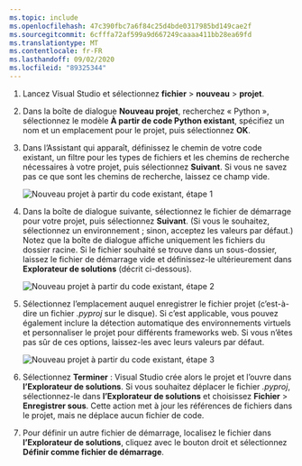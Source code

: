 ```yaml
---
ms.topic: include
ms.openlocfilehash: 47c390fbc7a6f84c25d4bde0317985bd149cae2f
ms.sourcegitcommit: 6cfffa72af599a9d667249caaaa411bb28ea69fd
ms.translationtype: MT
ms.contentlocale: fr-FR
ms.lasthandoff: 09/02/2020
ms.locfileid: "89325344"
---
```

1. Lancez Visual Studio et sélectionnez **fichier**  >  **nouveau**  >  **projet**.

1. Dans la boîte de dialogue **Nouveau projet**, recherchez « Python », sélectionnez le modèle **À partir de code Python existant**, spécifiez un nom et un emplacement pour le projet, puis sélectionnez **OK**.

1. Dans l’Assistant qui apparaît, définissez le chemin de votre code existant, un filtre pour les types de fichiers et les chemins de recherche nécessaires à votre projet, puis sélectionnez **Suivant**. Si vous ne savez pas ce que sont les chemins de recherche, laissez ce champ vide.

    ![Nouveau projet à partir du code existant, étape 1](../media/projects-from-existing-1.png)

1. Dans la boîte de dialogue suivante, sélectionnez le fichier de démarrage pour votre projet, puis sélectionnez **Suivant**. (Si vous le souhaitez, sélectionnez un environnement ; sinon, acceptez les valeurs par défaut.) Notez que la boîte de dialogue affiche uniquement les fichiers du dossier racine. Si le fichier souhaité se trouve dans un sous-dossier, laissez le fichier de démarrage vide et définissez-le ultérieurement dans **Explorateur de solutions** (décrit ci-dessous).

    ![Nouveau projet à partir du code existant, étape 2](../media/projects-from-existing-2.png)

1. Sélectionnez l’emplacement auquel enregistrer le fichier projet (c’est-à-dire un fichier *.pyproj* sur le disque). Si c’est applicable, vous pouvez également inclure la détection automatique des environnements virtuels et personnaliser le projet pour différents frameworks web. Si vous n’êtes pas sûr de ces options, laissez-les avec leurs valeurs par défaut.

    ![Nouveau projet à partir du code existant, étape 3](../media/projects-from-existing-3.png)

1. Sélectionnez **Terminer** : Visual Studio crée alors le projet et l’ouvre dans **l’Explorateur de solutions**. Si vous souhaitez déplacer le fichier *.pyproj*, sélectionnez-le dans **l’Explorateur de solutions** et choisissez **Fichier** > **Enregistrer sous**. Cette action met à jour les références de fichiers dans le projet, mais ne déplace aucun fichier de code.

1. Pour définir un autre fichier de démarrage, localisez le fichier dans **l’Explorateur de solutions**, cliquez avec le bouton droit et sélectionnez **Définir comme fichier de démarrage**.